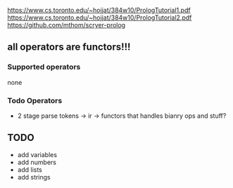 https://www.cs.toronto.edu/~hojjat/384w10/PrologTutorial1.pdf
https://www.cs.toronto.edu/~hojjat/384w10/PrologTutorial2.pdf
https://github.com/mthom/scryer-prolog

## all operators are functors!!!

### Supported operators

none

### Todo Operators

 - 2 stage parse tokens -> ir -> functors that handles bianry ops and stuff?

## TODO

- add variables
- add numbers
- add lists
- add strings
